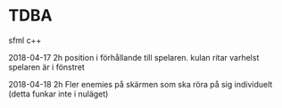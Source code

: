# TDBA
sfml c++

2018-04-17
2h position i förhållande till spelaren. kulan ritar varhelst spelaren är i fönstret

2018-04-18
2h Fler enemies på skärmen som ska röra på sig individuelt (detta funkar inte i nuläget)
